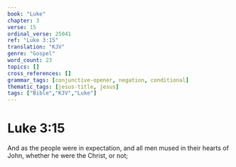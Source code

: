 ```yaml
---
book: "Luke"
chapter: 3
verse: 15
ordinal_verse: 25041
ref: "Luke 3:15"
translation: "KJV"
genre: "Gospel"
word_count: 23
topics: []
cross_references: []
grammar_tags: [conjunctive-opener, negation, conditional]
thematic_tags: [jesus-title, jesus]
tags: ["Bible","KJV","Luke"]
---
```


# Luke 3:15

And as the people were in expectation, and all men mused in their hearts of John, whether he were the Christ, or not;

